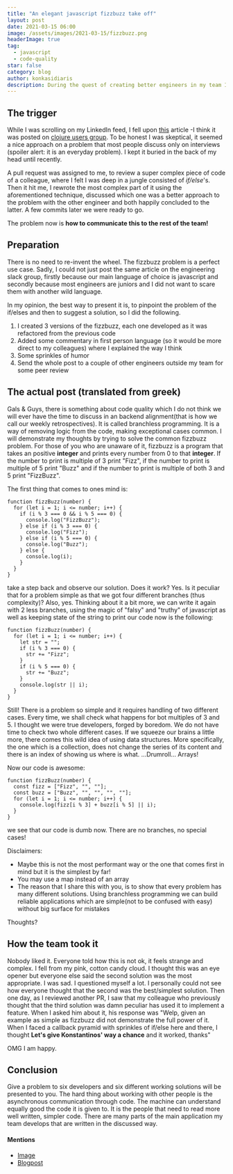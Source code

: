 ```yaml
---
title: "An elegant javascript fizzbuzz take off"
layout: post
date: 2021-03-15 06:00
image: /assets/images/2021-03-15/fizzbuzz.png
headerImage: true
tag:
  - javascript
  - code-quality
star: false
category: blog
author: konkasidiaris
description: During the quest of creating better engineers in my team I fell on an article for an elegant take off fizzbuzz in clojure. This is my take of it in javascript
---
```


## The trigger

While I was scrolling on my LinkedIn feed, I fell upon [this](https://blog.klipse.tech/clojure/2020/09/11/fizbuzz-clj.html) article -I think it was posted on [clojure users group](https://www.linkedin.com/groups/1058217/). To be honest I was skeptical, it seemed a nice approach on a problem that most people discuss only on interviews (spoiler alert: it is an everyday problem). I kept it buried in the back of my head until recently.

A pull request was assigned to me, to review a super complex piece of code of a colleague, where I felt I was deep in a jungle consisted of _if/else_'s. Then it hit me, I rewrote the most complex part of it using the aforementioned technique, discussed which one was a better approach to the problem with the other engineer and both happily concluded to the latter. A few commits later we were ready to go.

The problem now is **how to communicate this to the rest of the team!**

## Preparation

There is no need to re-invent the wheel. The fizzbuzz problem is a perfect use case. Sadly, I could not just post the same article on the engineering slack group, firstly because our main language of choice is javascript and secondly because most engineers are juniors and I did not want to scare them with another wild language.

In my opinion, the best way to present it is, to pinpoint the problem of the if/elses and then to suggest a solution, so I did the following.

1. I created 3 versions of the fizzbuzz, each one developed as it was refactored from the previous code
2. Added some commentary in first person language (so it would be more direct to my colleagues) where I explained the way I think
3. Some sprinkles of humor
4. Send the whole post to a couple of other engineers outside my team for some peer review

## The actual post (translated from greek)

Gals & Guys, there is something about code quality which I do not think we will ever have the time to discuss in an backend alignment(that is how we call our weekly retrospectives).
It is called branchless programming. It is a way of removing logic from the code, making exceptional cases common.
I will demonstrate my thoughts by trying to solve the common fizzbuzz problem. For those of you who are unaware of it, fizzbuzz is a program that takes an positive **integer** and prints every number from 0 to that **integer**. If the number to print is multiple of 3 print "Fizz", if the number to print is multiple of 5 print "Buzz" and if the number to print is multiple of both 3 and 5 print "FizzBuzz".

The first thing that comes to ones mind is:

```
function fizzBuzz(number) {
  for (let i = 1; i <= number; i++) {
    if (i % 3 === 0 && i % 5 === 0) {
      console.log("FizzBuzz");
    } else if (i % 3 === 0) {
      console.log("Fizz");
    } else if (i % 5 === 0) {
      console.log("Buzz");
    } else {
      console.log(i);
    }
  }
}
```

take a step back and observe our solution. Does it work? Yes. Is it peculiar that for a problem simple as that we got four different branches (thus complexity)? Also, yes.
Thinking about it a bit more, we can write it again with 2 less branches, using the magic of "falsy" and "truthy" of javascript as well as keeping state of the string to print
our code now is the following:

```
function fizzBuzz(number) {
  for (let i = 1; i <= number; i++) {
    let str = "";
    if (i % 3 === 0) {
      str += "Fizz";
    }
    if (i % 5 === 0) {
      str += "Buzz";
    }
    console.log(str || i);
  }
}
```

Still! There is a problem so simple and it requires handling of two different cases. Every time, we shall check what happens for bot multiples of 3 and 5. I thought we were true developers, forged by boredom. We do not have time to check two whole different cases. If we squeeze our brains a little more, there comes this wild idea of using data structures. More specifically, the one which is a collection, does not change the series of its content and there is an index of showing us where is what. ...Drumroll... Arrays!

Now our code is awesome:

```
function fizzBuzz(number) {
  const fizz = ["Fizz", "", ""];
  const buzz = ["Buzz", "", "", "", ""];
  for (let i = 1; i <= number; i++) {
    console.log(fizz[i % 3] + buzz[i % 5] || i);
  }
}
```

we see that our code is dumb now. There are no branches, no special cases!

Disclaimers:

- Maybe this is not the most performant way or the one that comes first in mind but it is the simplest by far!
- You may use a map instead of an array
- The reason that I share this with you, is to show that every problem has many different solutions. Using branchless programming we can build reliable applications which are simple(not to be confused with easy) without big surface for mistakes

Thoughts?

## How the team took it

Nobody liked it. Everyone told how this is not ok, it feels strange and complex. I fell from my pink, cotton candy cloud. I thought this was an eye opener but everyone else said the second solution was the most appropriate. I was sad. I questioned myself a lot. I personally could not see how everyone thought that the second was the best/simplest solution. Then one day, as I reviewed another PR, I saw that my colleague who previously thought that the third solution was damn peculiar has used it to implement a feature. When I asked him about it, his response was "Welp, given an example as simple as fizzbuzz did not demonstrate the full power of it. When I faced a callback pyramid with sprinkles of if/else here and there, I thought **Let's give Konstantinos' way a chance** and it worked, thanks"

OMG I am happy.

## Conclusion

Give a problem to six developers and six different working solutions will be presented to you. The hard thing about working with other people is the asynchronous communication through code. The machine can understand equally good the code it is given to. It is the people that need to read more well written, simpler code.
There are many parts of the main application my team develops that are written in the discussed way.

#### Mentions

- [Image](https://www.ezrahill.co.uk/2019/04/14/the-fizzbuzz-question)
- [Blogpost](https://blog.klipse.tech/clojure/2020/09/11/fizbuzz-clj.html)
